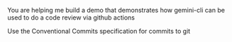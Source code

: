 You are helping me build a demo that demonstrates how gemini-cli can be used to do a code review via github actions

Use the Conventional Commits specification for commits to git
